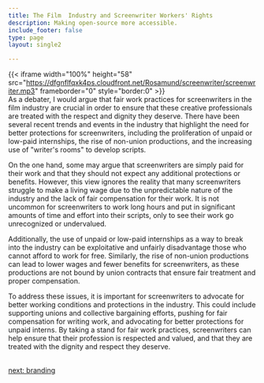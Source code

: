 ```yaml
---
title: The Film  Industry and Screenwriter Workers' Rights
description: Making open-source more accessible.
include_footer: false
type: page
layout: single2

---
```



{{< iframe width="100%" height="58" src="https://dfgnflfqxk4ps.cloudfront.net/Rosamund/screenwriter/screenwriter.mp3" frameborder="0" style="border:0" >}}<br>
As a debater, I would argue that fair work practices for screenwriters in the film industry are crucial in order to ensure that these creative professionals are treated with the respect and dignity they deserve. There have been several recent trends and events in the industry that highlight the need for better protections for screenwriters, including the proliferation of unpaid or low-paid internships, the rise of non-union productions, and the increasing use of "writer's rooms" to develop scripts.

On the one hand, some may argue that screenwriters are simply paid for their work and that they should not expect any additional protections or benefits. However, this view ignores the reality that many screenwriters struggle to make a living wage due to the unpredictable nature of the industry and the lack of fair compensation for their work. It is not uncommon for screenwriters to work long hours and put in significant amounts of time and effort into their scripts, only to see their work go unrecognized or undervalued.

Additionally, the use of unpaid or low-paid internships as a way to break into the industry can be exploitative and unfairly disadvantage those who cannot afford to work for free. Similarly, the rise of non-union productions can lead to lower wages and fewer benefits for screenwriters, as these productions are not bound by union contracts that ensure fair treatment and proper compensation.

To address these issues, it is important for screenwriters to advocate for better working conditions and protections in the industry. This could include supporting unions and collective bargaining efforts, pushing for fair compensation for writing work, and advocating for better protections for unpaid interns. By taking a stand for fair work practices, screenwriters can help ensure that their profession is respected and valued, and that they are treated with the dignity and respect they deserve.

<br>
<a href="https://workdojos.com/screenwriter/branding">next: branding</a>
</p>